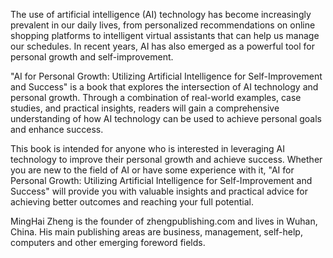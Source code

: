 
The use of artificial intelligence (AI) technology has become increasingly prevalent in our daily lives, from personalized recommendations on online shopping platforms to intelligent virtual assistants that can help us manage our schedules. In recent years, AI has also emerged as a powerful tool for personal growth and self-improvement.

"AI for Personal Growth: Utilizing Artificial Intelligence for Self-Improvement and Success" is a book that explores the intersection of AI technology and personal growth. Through a combination of real-world examples, case studies, and practical insights, readers will gain a comprehensive understanding of how AI technology can be used to achieve personal goals and enhance success.

This book is intended for anyone who is interested in leveraging AI technology to improve their personal growth and achieve success. Whether you are new to the field of AI or have some experience with it, "AI for Personal Growth: Utilizing Artificial Intelligence for Self-Improvement and Success" will provide you with valuable insights and practical advice for achieving better outcomes and reaching your full potential.

MingHai Zheng is the founder of zhengpublishing.com and lives in Wuhan, China. His main publishing areas are business, management, self-help, computers and other emerging foreword fields.
